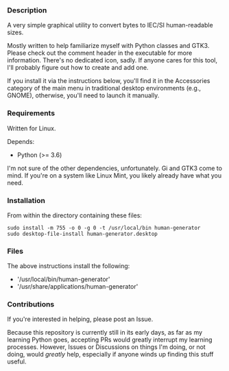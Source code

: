 ### Description

A very simple graphical utility to convert bytes to IEC/SI human-readable sizes.

Mostly written to help familiarize myself with Python classes and GTK3. Please check out the comment header in the executable for more information. There's no dedicated icon, sadly. If anyone cares for this tool, I'll probably figure out how to create and add one.

If you install it via the instructions below, you'll find it in the Accessories category of the main menu in traditional desktop environments (e.g., GNOME), otherwise, you'll need to launch it manually.

### Requirements

Written for Linux.

Depends:

* Python (>= 3.6)

I'm not sure of the other dependencies, unfortunately. Gi and GTK3 come to mind. If you're on a system like Linux Mint, you likely already have what you need.

### Installation

From within the directory containing these files:

```
sudo install -m 755 -o 0 -g 0 -t /usr/local/bin human-generator
sudo desktop-file-install human-generator.desktop
```

### Files

The above instructions install the following:

* '/usr/local/bin/human-generator'
* '/usr/share/applications/human-generator'

### Contributions

If you're interested in helping, please post an Issue.

Because this repository is currently still in its early days, as far as my learning Python goes, accepting PRs would greatly interrupt my learning processes. However, Issues or Discussions on things I'm doing, or not doing, would _greatly_ help, especially if anyone winds up finding this stuff useful.
